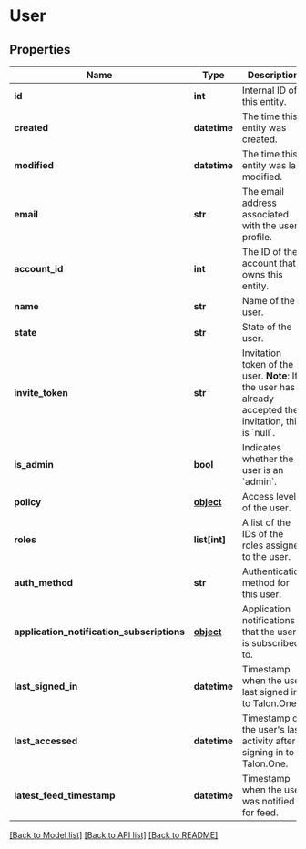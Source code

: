 # User


## Properties
Name | Type | Description | Notes
------------ | ------------- | ------------- | -------------
**id** | **int** | Internal ID of this entity. | 
**created** | **datetime** | The time this entity was created. | 
**modified** | **datetime** | The time this entity was last modified. | 
**email** | **str** | The email address associated with the user profile. | 
**account_id** | **int** | The ID of the account that owns this entity. | 
**name** | **str** | Name of the user. | 
**state** | **str** | State of the user. | 
**invite_token** | **str** | Invitation token of the user.  **Note**: If the user has already accepted their invitation, this is &#x60;null&#x60;.  | 
**is_admin** | **bool** | Indicates whether the user is an &#x60;admin&#x60;. | [optional] 
**policy** | [**object**](.md) | Access level of the user. | 
**roles** | **list[int]** | A list of the IDs of the roles assigned to the user. | [optional] 
**auth_method** | **str** | Authentication method for this user. | [optional] 
**application_notification_subscriptions** | [**object**](.md) | Application notifications that the user is subscribed to. | [optional] 
**last_signed_in** | **datetime** | Timestamp when the user last signed in to Talon.One. | [optional] 
**last_accessed** | **datetime** | Timestamp of the user&#39;s last activity after signing in to Talon.One. | [optional] 
**latest_feed_timestamp** | **datetime** | Timestamp when the user was notified for feed. | [optional] 

[[Back to Model list]](../README.md#documentation-for-models) [[Back to API list]](../README.md#documentation-for-api-endpoints) [[Back to README]](../README.md)


